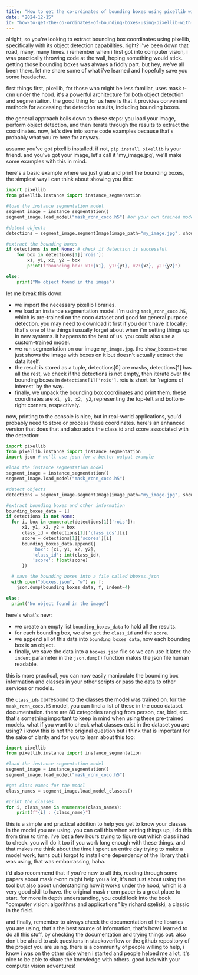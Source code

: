 ```yaml
---
title: "How to get the co-ordinates of bounding boxes using pixellib with its object class?"
date: "2024-12-15"
id: "how-to-get-the-co-ordinates-of-bounding-boxes-using-pixellib-with-its-object-class"
---
```


alright, so you're looking to extract bounding box coordinates using pixellib, specifically with its object detection capabilities, right? i've been down that road, many, many times. i remember when i first got into computer vision, i was practically throwing code at the wall, hoping something would stick. getting those bounding boxes was always a fiddly part. but hey, we've all been there. let me share some of what i've learned and hopefully save you some headache.

first things first, pixellib, for those who might be less familiar, uses mask r-cnn under the hood. it's a powerful architecture for both object detection and segmentation. the good thing for us here is that it provides convenient methods for accessing the detection results, including bounding boxes.

the general approach boils down to these steps: you load your image, perform object detection, and then iterate through the results to extract the coordinates. now, let's dive into some code examples because that's probably what you're here for anyway.

assume you've got pixellib installed. if not, `pip install pixellib` is your friend. and you've got your image, let's call it 'my_image.jpg', we'll make some examples with this in mind.

here's a basic example where we just grab and print the bounding boxes, the simplest way i can think about showing you this:

```python
import pixellib
from pixellib.instance import instance_segmentation

#load the instance segmentation model
segment_image = instance_segmentation()
segment_image.load_model("mask_rcnn_coco.h5") #or your own trained model

#detect objects
detections = segment_image.segmentImage(image_path="my_image.jpg", show_bboxes = True)

#extract the bounding boxes
if detections is not None: # check if detection is successful
    for box in detections[1]['rois']:
        x1, y1, x2, y2 = box
        print(f"bounding box: x1:{x1}, y1:{y1}, x2:{x2}, y2:{y2}")

else:
    print("No object found in the image")


```

let me break this down:
*   we import the necessary pixellib libraries.
*   we load an instance segmentation model. i'm using `mask_rcnn_coco.h5`, which is pre-trained on the coco dataset and good for general purpose detection. you may need to download it first if you don't have it locally; that's one of the things i usually forget about when i'm setting things up in new systems. it happens to the best of us. you could also use a custom-trained model.
*   we run segmentation on our image `my_image.jpg`. the `show_bboxes=true` just shows the image with boxes on it but doesn't actually extract the data itself.
*   the result is stored as a tuple, detections[0] are masks, detections[1] has all the rest, we check if the detections is not empty, then iterate over the bounding boxes in `detections[1]['rois']`. rois is short for 'regions of interest' by the way.
*   finally, we unpack the bounding box coordinates and print them. these coordinates are `x1, y1, x2, y2`, representing the top-left and bottom-right corners, respectively.

now, printing to the console is nice, but in real-world applications, you'd probably need to store or process these coordinates. here's an enhanced version that does that and also adds the class id and score associated with the detection:

```python
import pixellib
from pixellib.instance import instance_segmentation
import json # we'll use json for a better output example

#load the instance segmentation model
segment_image = instance_segmentation()
segment_image.load_model("mask_rcnn_coco.h5")

#detect objects
detections = segment_image.segmentImage(image_path="my_image.jpg", show_bboxes = True)

#extract bounding boxes and other information
bounding_boxes_data = []
if detections is not None:
  for i, box in enumerate(detections[1]['rois']):
      x1, y1, x2, y2 = box
      class_id = detections[1]['class_ids'][i]
      score = detections[1]['scores'][i]
      bounding_boxes_data.append({
          'box': [x1, y1, x2, y2],
          'class_id': int(class_id),
          'score': float(score)
      })

  # save the bounding boxes into a file called bboxes.json
  with open("bboxes.json", "w") as f:
    json.dump(bounding_boxes_data, f, indent=4)

else:
  print("No object found in the image")
```

here's what's new:
*   we create an empty list `bounding_boxes_data` to hold all the results.
*   for each bounding box, we also get the `class_id` and the `score`.
*   we append all of this data into `bounding_boxes_data`, now each bounding box is an object.
*   finally, we save the data into a `bboxes.json` file so we can use it later. the `indent` parameter in the `json.dump()` function makes the json file human readable.

this is more practical, you can now easily manipulate the bounding box information and classes in your other scripts or pass the data to other services or models.

the `class_ids` correspond to the classes the model was trained on. for the `mask_rcnn_coco.h5` model, you can find a list of these in the coco dataset documentation. there are 80 categories ranging from person, car, bird, etc. that's something important to keep in mind when using these pre-trained models. what if you want to check what classes exist in the dataset you are using? i know this is not the original question but i think that is important for the sake of clarity and for you to learn about this too:

```python
import pixellib
from pixellib.instance import instance_segmentation

#load the instance segmentation model
segment_image = instance_segmentation()
segment_image.load_model("mask_rcnn_coco.h5")

#get class names for the model
class_names = segment_image.load_model_classes()

#print the classes
for i, class_name in enumerate(class_names):
    print(f"{i} : {class_name}")
```

this is a simple and practical addition to help you get to know your classes in the model you are using. you can call this when setting things up, i do this from time to time. i've lost a few hours trying to figure out which class i had to check. you will do it too if you work long enough with these things. and that makes me think about the time i spent an entire day trying to make a model work, turns out i forgot to install one dependency of the library that i was using, that was embarrassing, haha.

i'd also recommend that if you're new to all this, reading through some papers about mask r-cnn might help you a lot, it's not just about using the tool but also about understanding how it works under the hood, which is a very good skill to have. the original mask r-cnn paper is a great place to start. for more in depth understanding, you could look into the book "computer vision: algorithms and applications" by richard szeliski, a classic in the field.

and finally, remember to always check the documentation of the libraries you are using, that's the best source of information, that's how i learned to do all this stuff, by checking the documentation and trying things out. also don't be afraid to ask questions in stackoverflow or the github repository of the project you are using. there is a community of people willing to help, i know i was on the other side when i started and people helped me a lot, it's nice to be able to share the knowledge with others. good luck with your computer vision adventures!
